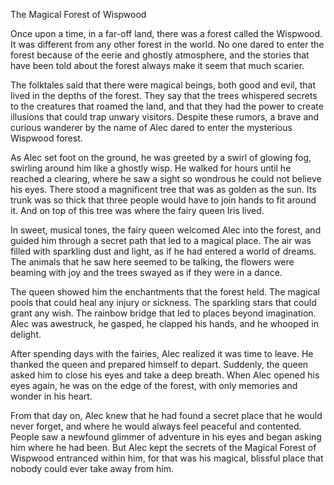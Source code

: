The Magical Forest of Wispwood

Once upon a time, in a far-off land, there was a forest called the Wispwood. It was different from any other forest in the world. No one dared to enter the forest because of the eerie and ghostly atmosphere, and the stories that have been told about the forest always make it seem that much scarier.

The folktales said that there were magical beings, both good and evil, that lived in the depths of the forest. They say that the trees whispered secrets to the creatures that roamed the land, and that they had the power to create illusions that could trap unwary visitors. Despite these rumors, a brave and curious wanderer by the name of Alec dared to enter the mysterious Wispwood forest.

As Alec set foot on the ground, he was greeted by a swirl of glowing fog, swirling around him like a ghostly wisp. He walked for hours until he reached a clearing, where he saw a sight so wondrous he could not believe his eyes. There stood a magnificent tree that was as golden as the sun. Its trunk was so thick that three people would have to join hands to fit around it. And on top of this tree was where the fairy queen Iris lived.

In sweet, musical tones, the fairy queen welcomed Alec into the forest, and guided him through a secret path that led to a magical place. The air was filled with sparkling dust and light, as if he had entered a world of dreams. The animals that he saw here seemed to be talking, the flowers were beaming with joy and the trees swayed as if they were in a dance.

The queen showed him the enchantments that the forest held. The magical pools that could heal any injury or sickness. The sparkling stars that could grant any wish. The rainbow bridge that led to places beyond imagination. Alec was awestruck, he gasped, he clapped his hands, and he whooped in delight.

After spending days with the fairies, Alec realized it was time to leave. He thanked the queen and prepared himself to depart. Suddenly, the queen asked him to close his eyes and take a deep breath. When Alec opened his eyes again, he was on the edge of the forest, with only memories and wonder in his heart.

From that day on, Alec knew that he had found a secret place that he would never forget, and where he would always feel peaceful and contented. People saw a newfound glimmer of adventure in his eyes and began asking him where he had been. But Alec kept the secrets of the Magical Forest of Wispwood entranced within him, for that was his magical, blissful place that nobody could ever take away from him.